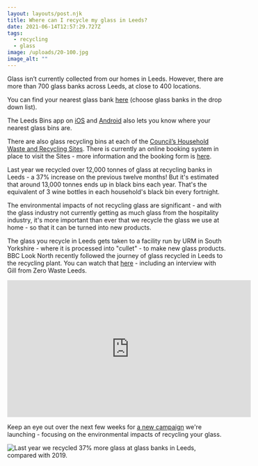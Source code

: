 ```yaml
---
layout: layouts/post.njk
title: Where can I recycle my glass in Leeds?
date: 2021-06-14T12:57:29.727Z
tags:
  - recycling
  - glass
image: /uploads/20-100.jpg
image_alt: ""
---
```

Glass isn’t currently collected from our homes in Leeds. However, there are more than 700 glass banks across Leeds, at close to 400 locations.

You can find your nearest glass bank [here](https://www.leeds.gov.uk/where-i-live) (choose glass banks in the drop down list).

The Leeds Bins app on [iOS](https://apps.apple.com/app/apple-store/id1013036432?pt=2305324&ct=zerowasteleeds-glass-campaign&mt=8) and [Android](https://play.google.com/store/apps/details?id=com.imactivate.bins&referrer=utm_source%3Dzerowasteleeds) also lets you know where your nearest glass bins are.

There are also glass recycling bins at each of the [Council’s Household Waste and Recycling Sites](https://www.leeds.gov.uk/residents/bins-and-recycling/recycling-sites). There is currently an online booking system in place to visit the Sites - more information and the booking form is [here](https://www.leeds.gov.uk/residents/bins-and-recycling/recycling-sites).

Last year we recycled over 12,000 tonnes of glass at recycling banks in Leeds - a 37% increase on the previous twelve months!  But it's estimated that around 13,000 tonnes ends up in black bins each year. That's the equivalent of 3 wine bottles in each household's black bin every fortnight.

The environmental impacts of not recycling glass are significant - and with the glass industry not currently getting as much glass from the hospitality industry, it's more important than ever that we recycle the glass we use at home - so that it can be turned into new products.

The glass you recycle in Leeds gets taken to a facility run by URM in South Yorkshire - where it is processed into "cullet" - to make new glass products. BBC Look North recently followed the journey of glass recycled in Leeds to the recycling plant. You can watch that [here](https://www.zerowasteleeds.org.uk/tips/what-happens-next-to-the-glass-i-recycle-in-leeds/) - including an interview with Gill from Zero Waste Leeds.

<iframe width="560" height="315" src="https://www.youtube.com/embed/FHQ9O3dR6hQ" title="YouTube video player" frameborder="0" allow="accelerometer; autoplay; clipboard-write; encrypted-media; gyroscope; picture-in-picture" allowfullscreen></iframe>

Keep an eye out over the next few weeks for [a new campaign](https://www.zerowasteleeds.org.uk/projects/leeds-glass-recycling/) we're launching - focusing on the environmental impacts of recycling your glass.

![Last year we recycled 37% more glass at glass banks in Leeds, compared with 2019. ](/uploads/16-100.jpg "Last year we recycled 37% more glass at glass banks in Leeds, compared with 2019. ")
